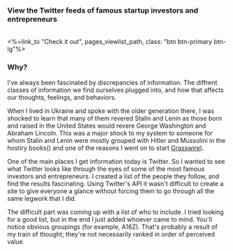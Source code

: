 <h3>View the Twitter feeds of famous startup investors and entrepreneurs</h3>
<br>
<div class="text-center">
  <%=link_to "Check it out", pages_viewlist_path, class: "btn btn-primary btn-lg"%>
</div>

<h3>Why?</h3>

<p>I've always been fascinated by discrepancies of information. The diffrent classes of information we find ourselves plugged into, and how that affects our thoughts, feelings, and behaviors.</p>

<p>When I lived in Ukraine and spoke with the older generation there, I was shocked to learn that many of them revered Stalin and Lenin as those born and raised in the United States would revere George Washington and Abraham Lincoln. This was a major shock to my system to someone for whom Stalin and Lenin were mostly grouped with Hitler and Mussolini in the hostiry books() and one of the reasons I went on to start <a href="https://grasswire.com">Grasswire</a>).</p>

<p>One of the main places I get information today is Twitter. So I wanted to see what Twitter looks like through the eyes of some of the most famous investors and entrepreneurs. I created a list of the people they follow, and find the results fascinating. Using Twitter's API it wasn't difficult to create a site to give everyone a glance without forcing them to go through all the same legwork that I did.</p>

<p>The difficult part was coming up with a list of who to include. I tried looking for a good list, but in the end I just added whoever came to mind. You'll notice obvious groupings (for example, A16Z). That's probably a result of my train of thought; they're not necessarily ranked in order of perceived value.</p>